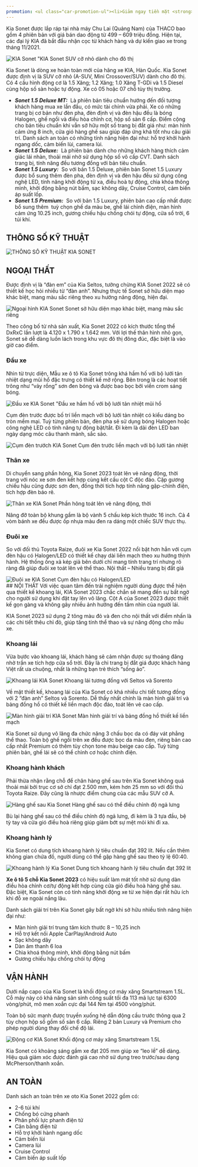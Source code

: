 ```yaml
---
promotion: <ul class="car-promotion-ul"><li>Giảm ngay tiền mặt <strong>43 triệu đồng</strong></li><li>Tặng kèm<strong>&nbsp;phụ kiện</strong> chính hãng KIA (<strong>Thảm chân, dù che mưa</strong>)</li><li>Tặng&nbsp;<strong>Film cách nhiệt Flumar</strong></li><li>Tặng nhiên liệu khi giao xe</li><li>Tặng bảo hành<strong>&nbsp;03 năm</strong>&nbsp;hoặc&nbsp;<strong>100000km</strong></li><li>Hỗ trợ mua xe với lãi suất thấp,thủ tục nhanh chóng, xét duyệt nhanh</li><li>Kho xe đủ màu, đủ xe nhất Việt Nam</li></ul>
---
```


Kia Sonet được lắp ráp tại nhà máy Chu Lai (Quảng Nam) của THACO bao gồm 4 phiên bản với giá bán dao động từ 499 – 609 triệu đồng. Hiện tại, các đại lý KIA đã bắt đầu nhận cọc từ khách hàng và dự kiến giao xe trong tháng 11/2021.

<div class="post-img-wrapper">
<Image src="https://res.cloudinary.com/dfhheac8o/image/upload/v1695084419/KIA/KIA%20Car/kia-k5-sonet_yrdwel.jpg" alt="KIA Sonet" fill={true} />
<span class="post-img-title">"KIA Sonet SUV cỡ nhỏ dành cho đô thị</span>
</div>

Kia Sonet là dòng xe hoàn toàn mới của hãng xe KIA, Hàn Quốc. Kia Sonet được định vị là SUV cỡ nhỏ (A-SUV, Mini Crossover/SUV) dành cho đô thị. Có 4 cấu hình động cơ là 1.5 Xăng; 1.2 Xăng; 1.0 Xăng T-GDi và 1.5 Diesel cùng hộp số sàn hoặc tự động. Xe có 05 hoặc 07 chỗ tùy thị trường.

- **_Sonet 1.5 Deluxe MT:_** &nbsp;Là phiên bản tiêu chuẩn hướng đến đối tượng khách hàng mua xe lần đầu, có mức tài chính vừa phải. Xe có những trang bị cơ bản như đèn pha, đèn định vị và đèn hậu đều là bóng Halogen, ghế ngồi và điều hòa chỉnh cơ, hộp số sàn 6 cấp. Điểm cộng cho bản tiêu chuẩn khi vẫn sở hữu một số trang bị đắt giá như: màn hình cảm ứng 8 inch, cửa gió hàng ghế sau giúp đáp ứng khá tốt nhu câu giải trí. Danh sách an toàn có những tính năng hiện đại như: hỗ trợ khởi hành ngang dốc, cảm biến lùi, camera lùi.
- **_Sonet 1.5 Deluxe:_**  Là phiên bản dành cho những khách hàng thích cảm giác lái nhàn, thoải mái nhờ sử dụng hộp số vô cấp CVT. Danh sách trang bị, tính năng đều tương đồng với bản tiêu chuẩn.
- **_Sonet 1.5 Luxury:_**  So với bản 1.5 Deluxe, phiên bản Sonet 1.5 Luxury được bổ sung thêm đèn pha, đèn định vị và đèn hậu đều sử dụng công nghệ LED, tính năng khởi động từ xa, điều hoà tự động, chìa khóa thông minh, khởi động bằng nút bấm, sạc không dây, Cruise Control, cảm biến áp suất lốp.
- **_Sonet 1.5 Premium:_**  So với bản 1.5 Luxury, phiên bản cao cấp nhất được bổ sung thêm  tuỳ chọn ghế da màu be, ghế lái chỉnh điện, màn hình cảm ứng 10.25 inch, gương chiếu hậu chống chói tự động, cửa sổ trời, 6 túi khí.

<section id="thongso">
<h2>THÔNG SỐ KỸ THUẬT</h2>

<div class="post-img-wrapper-no-margin" style={{aspectRatio:1.769}}>
<Image src="https://res.cloudinary.com/dfhheac8o/image/upload/v1695084419/KIA/KIA%20Car/thong-so-ky-thuat-kia-sonet_sya4ag.jpg" alt="THÔNG SỐ KỸ THUẬT KIA SONET" fill={true} />
</div>

</section>

<section id="ngoaithat">
<h2>NGOẠI THẤT</h2>

Được định vị là “đàn em” của Kia Seltos, tưởng chừng KIA Sonet 2022 sẽ có thiết kế học hỏi nhiều từ “đàn anh”. Nhưng thực tế Sonet sở hữu diện mạo khác biệt, mang màu sắc riêng theo xu hướng năng động, hiện đại.

<div class="post-img-wrapper" style={{aspectRatio:1.629}}>
<Image src="https://res.cloudinary.com/dfhheac8o/image/upload/v1695084418/KIA/KIA%20Car/kia-sonet-ngoai-that_xkujzk.jpg" alt="Ngoại hình KIA Sonet" fill={true} />
<span class="post-img-title">Sonet sở hữu diện mạo khác biệt, mang màu sắc riêng</span>
</div>

Theo công bố từ nhà sản xuất, Kia Sonet 2022 có kích thước tổng thể DxRxC lần lượt là 4.120 x 1.790 x 1.642 mm. Với lợi thế thân hình nhỏ gọn, Sonet sẽ dễ dàng luồn lách trong khu vực đô thị đông đúc, đặc biệt là vào giờ cao điểm.

### Đầu xe

Nhìn từ trực diện, Mẫu xe ô tô Kia Sonet trông khá hầm hố với bộ lưới tản nhiệt dạng mũi hổ đặc trưng có thiết kế mở rộng. Bên trong là các hoạt tiết trông như “vảy rồng” sơn đen bóng và được bao bọc bởi viền crom sáng bóng.

<div class="post-img-wrapper" style={{aspectRatio:1.66667}}>
<Image src="https://res.cloudinary.com/dfhheac8o/image/upload/v1695084417/KIA/KIA%20Car/kia-sonet-dau-xe_qs21zg.jpg" alt="Đầu xe KIA Sonet" fill={true} />
<span class="post-img-title">"Đầu xe hầm hố với bộ lưới tản nhiệt mũi hổ</span>
</div>

Cụm đèn trước được bố trí liền mạch với bộ lưới tản nhiệt có kiểu dáng bo tròn mềm mại. Tuỳ từng phiên bản, đèn pha sẽ sử dụng bóng Halogen hoặc công nghệ LED có tính năng tự động bật/tắt. Đi kèm là dải đèn LED ban ngày dạng móc câu thanh mảnh, sắc sảo.

<div class="post-img-wrapper" style={{aspectRatio:1.33333}}>
<Image src="https://res.cloudinary.com/dfhheac8o/image/upload/v1695084419/KIA/KIA%20Car/kia-sonet-cum-den-truoc_kdly3g.jpg" alt="Cụm đèn trướch KIA Sonet" fill={true} />
<span class="post-img-title">Cụm đèn trước liền mạch với bộ lưới tản nhiệt</span>
</div>

### Thân xe

Di chuyển sang phần hông, Kia Sonet 2023 toát lên vẻ năng động, thời trang với nóc xe sơn đen kết hợp cùng kết cấu cột C độc đáo. Cặp gương chiếu hậu cũng được sơn đen, đồng thời tích hợp tính năng gập-chỉnh điện, tích hợp đèn báo rẽ.

<div class="post-img-wrapper">
<Image src="https://res.cloudinary.com/dfhheac8o/image/upload/v1695084417/KIA/KIA%20Car/kia-sonet-than-xe_pnxp2o.webp" alt="Thân xe KIA Sonet" fill={true} />
<span class="post-img-title">Phần hông toát lên vẻ năng động, thời </span>
</div>

Nâng đỡ toàn bộ khung gầm là bộ vành 5 chấu kép kích thước 16 inch. Cả 4 vòm bánh xe đều được ốp nhựa màu đen ra dáng một chiếc SUV thực thụ.

### Đuôi xe

So với đối thủ Toyota Raize, đuôi xe Kia Sonet 2022 nổi bật hơn hẳn với cụm đèn hậu có Halogen/LED có thiết kế chạy dài liền mạch theo xu hướng thịnh hành. Hệ thống ống xả kép giả bên dưới chỉ mang tính trang trí nhưng rõ ràng đã giúp đuôi xe toát lên vẻ thể thao.
Nội thất – Nhiều trang bị đắt giá

<div class="post-img-wrapper">
<Image src="https://res.cloudinary.com/dfhheac8o/image/upload/v1695084416/KIA/KIA%20Car/kia-sonet-duoi-xe_yzrrz6.webp" alt="Đuôi xe KIA Sonet" fill={true} />
<span class="post-img-title">Cụm đèn hậu có Halogen/LED</span>
</div>

</section>

<section id="noithat"> 
## NỘI THẤT
Với việc quan tâm đến trải nghiệm người dùng được thể hiện qua thiết kế khoang lái, KIA Sonet 2023 chắc chắn sẽ mang đến sự bất ngờ cho người sử dụng khi đặt tay lên vô lăng. Cột A của Sonet 2023 được thiết kế gọn gàng và không gây nhiều ảnh hưởng đến tầm nhìn của người lái.

KIA Sonet 2023 sử dụng 2 tông màu đỏ và đen cho nội thất với điểm nhấn là các chi tiết thêu chỉ đỏ, giúp tăng tính thể thao và sự năng động cho mẫu xe.

### Khoang lái

Vừa bước vào khoang lái, khách hàng sẽ cảm nhận được sự thoáng đãng nhờ trần xe tích hợp cửa sổ trời. Đây là chi trang bị đắt giá được khách hàng Việt rất ưa chuộng, nhất là những bạn trẻ thích “sống ảo”.

<div class="post-img-wrapper">
<Image src="https://res.cloudinary.com/dfhheac8o/image/upload/v1695084416/KIA/KIA%20Car/kia-sonet-khoang-lai_hf3mir.jpg" alt="Khoang lái KIA Sonet" fill={true} />
<span class="post-img-title">Khoang lái tương đồng với Seltos và Sorento</span>
</div>

Về mặt thiết kế, khoang lái của Kia Sonet có khá nhiều chi tiết tương đồng với 2 “đàn anh” Seltos và Sorento. Dễ thấy nhất chính là màn hình giải trí và bảng đồng hồ có thiết kế liền mạch độc đáo, toát lên vẻ cao cấp.

<div class="post-img-wrapper" style={{aspectRatio:1.58}}>
<Image src="https://res.cloudinary.com/dfhheac8o/image/upload/v1695084415/KIA/KIA%20Car/kia-sonet-man-hinh-giai-tri_suylrz.jpg" alt="Màn hình giải trí KIA Sonet" fill={true} />
<span class="post-img-title">Màn hình giải trí và bảng đồng hồ thiết kế liền mạch</span>
</div>

Kia Sonet sử dụng vô lăng đa chức năng 3 chấu bọc da có đáy vát phẳng thể thao. Toàn bộ ghế ngồi trên xe đều được bọc da màu đen, riêng bản cao cấp nhất Premium có thêm tùy chọn tone màu beige cao cấp. Tuỳ từng phiên bản, ghế lái sẽ có thể chỉnh cơ hoặc chỉnh điện.

### Khoang hành khách

Phải thừa nhận rằng chỗ để chân hàng ghế sau trên Kia Sonet không quá thoải mái bởi trục cơ sở chỉ đạt 2.500 mm, kém hơn 25 mm so với đối thủ Toyota Raize. Đây cũng là nhược điểm chung của các mẫu SUV cỡ A.

<div class="post-img-wrapper">
<Image src="https://res.cloudinary.com/dfhheac8o/image/upload/v1695084415/KIA/KIA%20Car/kia-sonet-khoang-hanh-khach_x1jjre.jpg" alt="Hàng ghế sau Kia Sonet" fill={true} />
<span class="post-img-title">Hàng ghế sau có thể điều chỉnh độ ngả lưng</span>
</div>

Bù lại hàng ghế sau có thể điều chỉnh độ ngả lưng, đi kèm là 3 tựa đầu, bệ tỳ tay và cửa gió điều hoà riêng giúp giảm bớt sự mệt mỏi khi đi xa.

### Khoang hành lý

Kia Sonet có dung tích khoang hành lý tiêu chuẩn đạt 392 lít. Nếu cần thêm không gian chứa đồ, người dùng có thể gập hàng ghế sau theo tỷ lệ 60:40.

<div class="post-img-wrapper" style={{aspectRatio:1.6}}>
<Image src="https://res.cloudinary.com/dfhheac8o/image/upload/v1695084415/KIA/KIA%20Car/kia-sonet-khoang-hanh-ly_xxy54i.jpg" alt="Khoang hành lý Kia Sonet" fill={true} />
<span class="post-img-title">Dung tích khoang hành lý tiêu chuẩn đạt 392 lít</span>
</div>

**Xe ô tô 5 chỗ Kia Sonet 2023** có hiệu suất làm mát tốt nhờ sử dụng dàn điều hòa chỉnh cơ/tự động kết hợp cùng cửa gió điều hoà hàng ghế sau. Đặc biệt, Kia Sonet còn có tính năng khởi động xe từ xe hiện đại rất hữu ích khi đỗ xe ngoài nắng lâu.

Danh sách giải trí trên Kia Sonet gây bất ngờ khi sở hữu nhiều tính năng hiện đại như:

- Màn hình giải trí trung tâm kích thước 8 – 10,25 inch
- Hỗ trợ kết nối Apple CarPlay/Android Auto
- Sạc không dây
- Dàn âm thanh 6 loa
- Chìa khoá thông minh, khởi động bằng nút bấm
- Gương chiếu hậu chống chói tự động

</section>

<section id="vanhanh">
<h2 >VẬN HÀNH</h2>
Dưới nắp capo của Kia Sonet là khối động cơ máy xăng Smartstream 1.5L. Cỗ máy này có khả năng sản sinh công suất tối đa 113 mã lực tại 6300 vòng/phút, mô men xoắn cực đại 144 Nm tại 4500 vòng/phút.

Toàn bộ sức mạnh được truyền xuống hệ dẫn động cầu trước thông qua 2 tùy chọn hộp số gồm số sàn 6 cấp. Riêng 2 bản Luxury và Premium cho phép người dùng thay đổi chế độ lái.

<div class="post-img-wrapper">
<Image src="https://res.cloudinary.com/dfhheac8o/image/upload/v1695084415/KIA/KIA%20Car/kia-sonet-dong-co_qqoiu0.jpg" alt="Động cơ KIA Sonet" fill={true} />
<span class="post-img-title">Khối động cơ máy xăng Smartstream 1.5L</span>
</div>

Kia Sonet có khoảng sáng gầm xe đạt 205 mm giúp xe “leo lề” dễ dàng. Hiệu quả giảm xóc được đánh giá cao nhờ sử dụng treo trước/sau dạng McPherson/thanh xoắn.

</section>

<section id="antoan">

<h2 >AN TOÀN</h2>
Danh sách an toàn trên xe oto Kia Sonet 2022 gồm có:

- 2-6 túi khí
- Chống bó cứng phanh
- Phân phối lực phanh điện tử
- Cân bằng điện tử
- Hỗ trợ khởi hành ngang dốc
- Cảm biến lùi
- Camera lùi
- Cruise Control
- Cảm biến áp suất lốp
</section>
